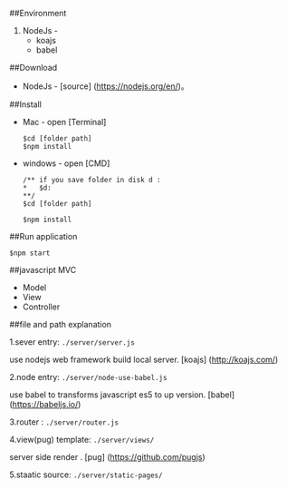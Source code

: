 ##Environment

  1. NodeJs -
      - koajs
      - babel

##Download

  * NodeJs -
    [source] (https://nodejs.org/en/)。

##Install

  * Mac -
    open [Terminal]

    ```
    $cd [folder path]
    $npm install
    ```

  * windows -
    open [CMD]
    ```
    /** if you save folder in disk d :
    *   $d:
    **/
    $cd [folder path]

    $npm install
    ```


##Run application

```
$npm start
```

##javascript MVC

* Model
* View
* Controller

##file and path explanation

 1.sever entry: ```./server/server.js```

 use nodejs web framework build local server.
 [koajs] (http://koajs.com/)

 2.node entry: ```./server/node-use-babel.js```

 use babel to transforms javascript es5 to up version.
 [babel] (https://babeljs.io/)

 3.router : ```./server/router.js```

 4.view(pug) template: ```./server/views/```

 server side render .
 [pug] (https://github.com/pugjs)

 5.staatic source: ```./server/static-pages/```
